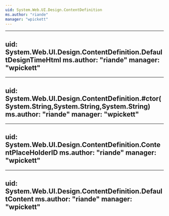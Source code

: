 ```yaml
---
uid: System.Web.UI.Design.ContentDefinition
ms.author: "riande"
manager: "wpickett"
---
```


---
uid: System.Web.UI.Design.ContentDefinition.DefaultDesignTimeHtml
ms.author: "riande"
manager: "wpickett"
---

---
uid: System.Web.UI.Design.ContentDefinition.#ctor(System.String,System.String,System.String)
ms.author: "riande"
manager: "wpickett"
---

---
uid: System.Web.UI.Design.ContentDefinition.ContentPlaceHolderID
ms.author: "riande"
manager: "wpickett"
---

---
uid: System.Web.UI.Design.ContentDefinition.DefaultContent
ms.author: "riande"
manager: "wpickett"
---
